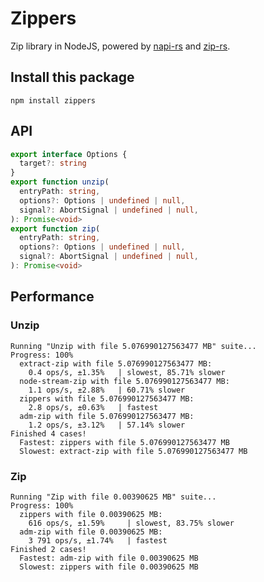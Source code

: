 # Zippers

Zip library in NodeJS, powered by [napi-rs](https://napi.rs) and [zip-rs](https://github.com/zip-rs/zip).

## Install this package

```
npm install zippers
```

## API

```ts
export interface Options {
  target?: string
}
export function unzip(
  entryPath: string,
  options?: Options | undefined | null,
  signal?: AbortSignal | undefined | null,
): Promise<void>
export function zip(
  entryPath: string,
  options?: Options | undefined | null,
  signal?: AbortSignal | undefined | null,
): Promise<void>
```

## Performance

### Unzip

```
Running "Unzip with file 5.076990127563477 MB" suite...
Progress: 100%
  extract-zip with file 5.076990127563477 MB:
    0.4 ops/s, ±1.35%   | slowest, 85.71% slower
  node-stream-zip with file 5.076990127563477 MB:
    1.1 ops/s, ±2.88%   | 60.71% slower
  zippers with file 5.076990127563477 MB:
    2.8 ops/s, ±0.63%   | fastest
  adm-zip with file 5.076990127563477 MB:
    1.2 ops/s, ±3.12%   | 57.14% slower
Finished 4 cases!
  Fastest: zippers with file 5.076990127563477 MB
  Slowest: extract-zip with file 5.076990127563477 MB
```

### Zip

```
Running "Zip with file 0.00390625 MB" suite...
Progress: 100%
  zippers with file 0.00390625 MB:
    616 ops/s, ±1.59%     | slowest, 83.75% slower
  adm-zip with file 0.00390625 MB:
    3 791 ops/s, ±1.74%   | fastest
Finished 2 cases!
  Fastest: adm-zip with file 0.00390625 MB
  Slowest: zippers with file 0.00390625 MB
```
